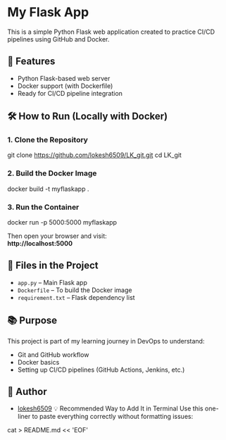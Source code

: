 
# My Flask App

This is a simple Python Flask web application created to practice CI/CD pipelines using GitHub and Docker.

## 🚀 Features

- Python Flask-based web server  
- Docker support (with Dockerfile)  
- Ready for CI/CD pipeline integration  

## 🛠️ How to Run (Locally with Docker)

### 1. Clone the Repository

git clone https://github.com/lokesh6509/LK_git.git
cd LK_git

### 2. Build the Docker Image

docker build -t myflaskapp .


### 3. Run the Container

docker run -p 5000:5000 myflaskapp

Then open your browser and visit:  
**http://localhost:5000**

## 📁 Files in the Project

- `app.py` – Main Flask app  
- `Dockerfile` – To build the Docker image  
- `requirement.txt` – Flask dependency list  

## 📚 Purpose

This project is part of my learning journey in DevOps to understand:

- Git and GitHub workflow  
- Docker basics  
- Setting up CI/CD pipelines (GitHub Actions, Jenkins, etc.)  

## 👤 Author

- [lokesh6509](https://github.com/lokesh6509)
💡 Recommended Way to Add It in Terminal
Use this one-liner to paste everything correctly without formatting issues:

cat > README.md << 'EOF'
